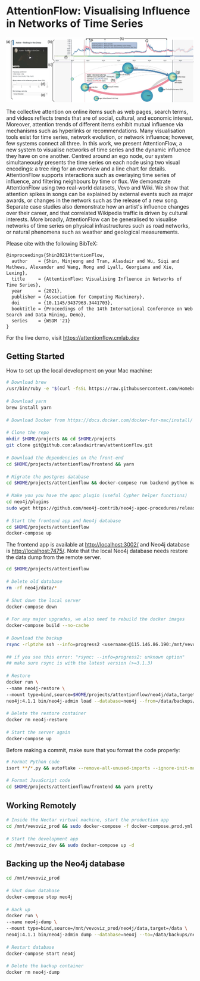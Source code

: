 # AttentionFlow: Visualising Influence in Networks of Time Series

![Teaser](figures/teaser.jpg)

The collective attention on online items such as web pages, search terms, and
videos reflects trends that are of social, cultural, and economic interest.
Moreover, attention trends of different items exhibit mutual influence via
mechanisms such as hyperlinks or recommendations. Many visualisation tools
exist for time series, network evolution, or network influence; however, few
systems connect all three. In this work, we present AttentionFlow, a new system
to visualise networks of time series and the dynamic influence they have on one
another. Centred around an ego node, our system simultaneously presents the
time series on each node using two visual encodings: a tree ring for an
overview and a line chart for details. AttentionFlow supports interactions such
as overlaying time series of influence, and filtering neighbours by time or
flux. We demonstrate AttentionFlow using two real-world datasets, Vevo and
Wiki. We show that attention spikes in songs can be explained by external
events such as major awards, or changes in the network such as the release of a
new song. Separate case studies also demonstrate how an artist's influence
changes over their career, and that correlated Wikipedia traffic is driven by
cultural interests. More broadly, AttentionFlow can be generalised to visualise
networks of time series on physical infrastructures such as road networks, or
natural phenomena such as weather and geological measurements.

Please cite with the following BibTeX:

```raw
@inproceedings{Shin2021AttentionFlow,
  author    = {Shin, Minjeong and Tran, Alasdair and Wu, Siqi and Mathews, Alexander and Wang, Rong and Lyall, Georgiana and Xie, Lexing},
  title     = {AttentionFlow: Visualising Influence in Networks of Time Series},
  year      = {2021},
  publisher = {Association for Computing Machinery},
  doi       = {10.1145/3437963.3441703},
  booktitle = {Proceedings of the 14th International Conference on Web Search and Data Mining, Demo},
  series    = {WSDM '21}
}
```

For the live demo, visit https://attentionflow.cmlab.dev

## Getting Started

How to set up the local development on your Mac machine:

```sh
# Download brew
/usr/bin/ruby -e "$(curl -fsSL https://raw.githubusercontent.com/Homebrew/install/master/install)"

# Download yarn
brew install yarn

# Download Docker from https://docs.docker.com/docker-for-mac/install/

# Clone the repo
mkdir $HOME/projects && cd $HOME/projects
git clone git@github.com:alasdairtran/attentionflow.git

# Download the dependencies on the front-end
cd $HOME/projects/attentionflow/frontend && yarn

# Migrate the postgres database
cd $HOME/projects/attentionflow && docker-compose run backend python manage.py migrate --noinput

# Make you you have the apoc plugin (useful Cypher helper functions)
cd neo4j/plugins
sudo wget https://github.com/neo4j-contrib/neo4j-apoc-procedures/releases/download/4.1.0.2/apoc-4.1.0.2-all.jar

# Start the frontend app and Neo4j database
cd $HOME/projects/attentionflow
docker-compose up
```

The frontend app is available at [http://localhost:3002/](http://localhost:3002/) and Neo4j database is [http://localhost:7475/](http://localhost:7475/).
Note that the local Neo4j database needs restore the data dump from the remote server.

```sh
cd $HOME/projects/attentionflow

# Delete old database
rm -rf neo4j/data/*

# Shut down the local server
docker-compose down

# For any major upgrades, we also need to rebuild the docker images
docker-compose build --no-cache

# Download the backup
rsync -rlptzhe ssh --info=progress2 <username>@115.146.86.190:/mnt/vevoviz_prod/neo4j/data/backups neo4j/data/

## if you see this error: "rsync: --info=progress2: unknown option"
## make sure rsync is with the latest version (>=3.1.3)

# Restore
docker run \
--name neo4j-restore \
--mount type=bind,source=$HOME/projects/attentionflow/neo4j/data,target=/data \
neo4j:4.1.1 bin/neo4j-admin load --database=neo4j --from=/data/backups/neo4j.dump --force

# Delete the restore container
docker rm neo4j-restore

# Start the server again
docker-compose up
```

Before making a commit, make sure that you format the code properly:

```sh
# Format Python code
isort **/*.py && autoflake --remove-all-unused-imports --ignore-init-module-imports -i -r . && autopep8 -i **/*.py

# Format JavaScript code
cd $HOME/projects/attentionflow/frontend && yarn pretty
```

## Working Remotely

```sh
# Inside the Nectar virtual machine, start the production app
cd /mnt/vevoviz_prod && sudo docker-compose -f docker-compose.prod.yml up -d

# Start the development app
cd /mnt/vevoviz_dev && sudo docker-compose up -d
```

## Backing up the Neo4j database

```sh
cd /mnt/vevoviz_prod

# Shut down database
docker-compose stop neo4j

# Back up
docker run \
--name neo4j-dump \
--mount type=bind,source=/mnt/vevoviz_prod/neo4j/data,target=/data \
neo4j:4.1.1 bin/neo4j-admin dump --database=neo4j --to=/data/backups/neo4j.dump

# Restart database
docker-compose start neo4j

# Delete the backup container
docker rm neo4j-dump
```
